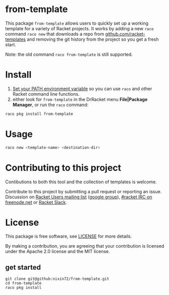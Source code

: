 # from-template 

This package `from-template` allows users to quickly set up a working template for a variety of Racket projects.
It works by adding a new `raco` command `raco new` that downloads a repo from 
[github.com/racket-templates](https://github.com/racket-templates) and removing the git history 
from the project so you get a fresh start.

Note: the old command `raco from-template` is still supported.

# Install

1. [Set your PATH environment variable](https://github.com/racket/racket/wiki/Set-your-PATH-environment-variable) 
so you can use `raco` and other Racket command line functions.
2. either look for `from-template` in the DrRacket menu **File|Package Manager**, or run the `raco` command:
```bash
raco pkg install from-template
```

# Usage 
```bash
raco new <template-name> <destination-dir>
```

# Contributing to this project

Contibutions to both this tool and the collection of templates is welcome.

Contribute to this project by submitting a pull request or reporting an issue. Discussion on [Racket Users mailing list](https://groups.google.com/forum/#!forum/racket-users/join) ([google group](https://groups.google.com/forum/#!forum/racket-users)),
[#racket IRC on freenode.net](https://botbot.me/freenode/racket/) or [Racket Slack](https://racket-slack.herokuapp.com/).

# License

This package is free software, see [LICENSE](https://github.com/nixin72/from-template/blob/master/LICENSE) for more details.

By making a contribution, you are agreeing that your contribution is licensed under the Apache 2.0 license and the MIT license.

## get started

```
git clone git@github:nixin72/from-template.git
cd from-template 
raco pkg install 
```
